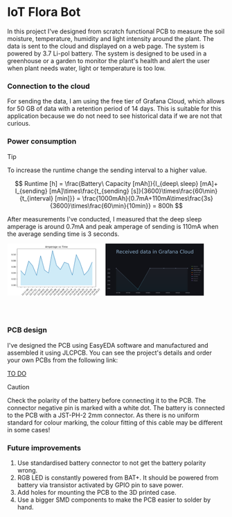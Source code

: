 # IoT Flora Bot

In this project I've designed from scratch functional PCB to measure the soil moisture, temperature, humidity and light intensity around the plant. The data is sent to the cloud and displayed on a web page. The system is powered by 3.7 Li-pol battery. The system is designed to be used in a greenhouse or a garden to monitor the plant's health and alert the user when plant needs water, light or temperature is too low.

### Connection to the cloud

For sending the data, I am using the free tier of Grafana Cloud, which allows for 50 GB of data with a retention period of 14 days. This is suitable for this application because we do not need to see historical data if we are not that curious.

### Power consumption

> [!TIP]
> To increase the runtime change the sending interval to a higher value.

$$
Runtime [h] = \frac{Battery\ Capacity [mAh]}{I_{deep\ sleep} [mA]+ I_{sending} [mA]\times\frac{t_{sending} [s]}{3600}\times\frac{60\min}{t_{interval} [min]}} = \frac{1000mAh}{0.7mA+110mA\times\frac{3s}{3600}\times\frac{60\min}{10min}} = 800h
$$

After measurements I've conducted, I measured that the deep sleep amperage is around 0.7mA and peak amperage of sending is 110mA when the average sending time is 3 seconds.

<img alt="Light" align="left" src="docs/images/amperage_over_time.png" width="45%" alt="Amperage vs Time graph while sending 6x data to cloud">
&nbsp; &nbsp; &nbsp; &nbsp;
<img alt="Dark" align="left" src="docs/images/grafana_screenshot.png" width="45%" alt="Grafana screenshot of the data sent to the cloud">

<br/><br/><br/><br/><br/><br><br/><br>


### PCB design

I've designed the PCB using EasyEDA software and manufactured and assembled it using JLCPCB. You can see the project's details and order your own PCBs from the following link:

[TO DO](https://jlcpcb.com)

> [!CAUTION]
> Check the polarity of the battery before connecting it to the PCB. The connector negative pin is marked with a white dot. The battery is connected to the PCB with a JST-PH-2 2mm connector. As there is no uniform standard for colour marking, the colour fitting of this cable may be different in some cases!

### Future improvements

1. Use standardised battery connector to not get the battery polarity wrong.
2. RGB LED is constantly powered from BAT+. It should be powered from battery via transistor activated by GPIO pin to save power.
3. Add holes for mounting the PCB to the 3D printed case.
4. Use a bigger SMD components to make the PCB easier to solder by hand.
